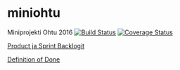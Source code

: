 # miniohtu
Miniprojekti Ohtu 2016
[![Build Status](https://travis-ci.org/Tiimi/miniohtu.svg?branch=master)](https://travis-ci.org/Tiimi/miniohtu)
[![Coverage Status](https://coveralls.io/repos/github/Tiimi/miniohtu/badge.svg?branch=master)](https://coveralls.io/github/Tiimi/miniohtu?branch=master)

[Product ja Sprint Backlogit](https://docs.google.com/spreadsheets/d/1no_co2cG7UoXnqxBu5wF1vhyDcARzhd-jvvH4vbzdlI/edit#gid=0)

[Definition of Done](https://docs.google.com/document/d/1DZLk80cb_Rl6WCxi7V8iJ2WGPlqaD6k5EamVSCan2Tc/edit)
